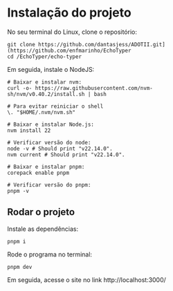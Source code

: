 # Instalação do projeto

No seu terminal do Linux, clone o repositório:
```
git clone https://github.com/dantasjess/ADOTII.git](https://github.com/enfmarinho/EchoTyper
cd /EchoTyper/echo-typer
```


Em seguida, instale o NodeJS:

```
# Baixar e instalar nvm:
curl -o- https://raw.githubusercontent.com/nvm-sh/nvm/v0.40.2/install.sh | bash

# Para evitar reiniciar o shell
\. "$HOME/.nvm/nvm.sh"

# Baixar e instalar Node.js:
nvm install 22

# Verificar versão do node:
node -v # Should print "v22.14.0".
nvm current # Should print "v22.14.0".

# Baixar e instalar pnpm:
corepack enable pnpm

# Verificar versão do pnpm:
pnpm -v

```

## Rodar o projeto

Instale as dependências:

`pnpm i`

Rode o programa no terminal:

`pnpm dev`

Em seguida, acesse o site no link http://localhost:3000/
